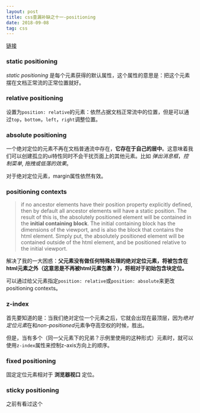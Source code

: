 ```yaml
---
layout: post
title: css查漏补缺之十一-positioning
date: 2018-09-08
tag: css
---
```


[链接](https://developer.mozilla.org/en-US/docs/Learn/CSS/CSS_layout/Positioning)

### static positioning

*static positioning* 是每个元素获得的默认属性，这个属性的意思是：把这个元素摆在文档正常流的正常位置就好。

### relative positioning

设置为`position: relative`的元素：依然占据文档正常流中的位置，但是可以通过`top`，`bottom`，`left`，`right`调整位置。

### absolute positioning

一个绝对定位的元素不再在文档普通流中存在，**它存在于自己的层中**。这意味着我们可以创建孤立的ui特性同时不会干扰页面上的其他元素。比如 *弹出消息框*，*控制菜单*, *拖拽或低落的效果*。

对于绝对定位元素，margin属性依然有效。

### positioning contexts

>if no ancestor elements have their position property explicitly defined, then by default all ancestor elements will have a static position. The result of this is, the absolutely positioned element will be contained in the **initial containing block**. The initial containing block has the dimensions of the viewport, and is also the block that contains the html element. Simply put, the absolutely positioned element will be contained outside of the html element, and be positioned relative to the initial viewport.

解决了我的一大困惑：**父元素没有做任何特殊处理的绝对定位元素，将被包含在html元素之外（这意思是不再被html元素包裹？），将相对于初始包含块定位。**

可以通过给父元素指定`position: relative`或`position: absolute`来更改positioning contexts。

### z-index

首先要知道的是：当我们绝对定位一个元素之后，它就会出现在最顶层，因为*绝对定位元素*在和*non-positioned*元素争夺高空权的时候，胜出。

但是，当有多个（同一父元素下的兄弟？示例里使用的这种形式）元素时，就可以使用`z-index`属性来控制z-axis方向上的顺序。

### fixed positioning

固定定位元素相对于 **浏览器视口** 定位。

### sticky positioning

之前有看过这个
